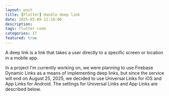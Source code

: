 ```yaml
---
layout: post
title: [Flutter] Handle deep link 
date: 2025-05-09 11:18:00
description: 
tags: flutter code
categories: IT
featured: true
---
```

A deep link is a link that takes a user directly to a specific screen or location in a mobile app.

In a project I'm currently working on, we were planning to use Firebase Dynamic Links as a means of implementing deep links, but since the service will end on August 25, 2025, we decided to use Universal Links for iOS and App Links for Android. The settings for Universal Links and App Links are described below.